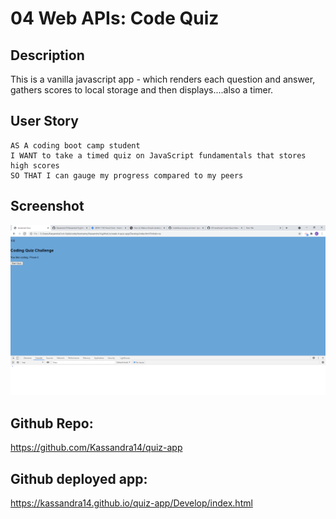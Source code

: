# 04 Web APIs: Code Quiz


## Description

This is a vanilla javascript app - which renders each question and answer, gathers scores to local storage and then displays....also a timer.  

## User Story

```
AS A coding boot camp student
I WANT to take a timed quiz on JavaScript fundamentals that stores high scores
SO THAT I can gauge my progress compared to my peers
```

## Screenshot

![](2021-05-31-13-05-36.png)

## Github Repo:

https://github.com/Kassandra14/quiz-app

## Github deployed app:

https://kassandra14.github.io/quiz-app/Develop/index.html